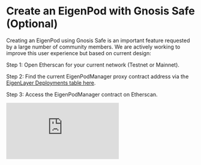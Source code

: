 
# Create an EigenPod with Gnosis Safe (Optional)

Creating an EigenPod using Gnosis Safe is an important feature requested by a large number of community members. We are actively working to improve this user experience but based on current design:&#x20;

Step 1: Open Etherscan for your current network (Testnet or Mainnet).

Step 2: Find the current EigenPodManager proxy contract address via the [EigenLayer Deployments table here](https://github.com/Layr-Labs/eigenlayer-contracts/blob/master/README.md#deployments).

Step 3: Access the EigenPodManager contract on Etherscan.

<div style={{ position: 'relative', paddingBottom: '65.0994575045208%', height: 0 }}>
  <iframe 
    src="https://www.loom.com/embed/08080bd303524eb4b39b89b5f8a907a5?sid=c584d18b-e7a3-4de0-9cc8-569c2a9ed1af" 
    frameborder="0" 
    webkitallowfullscreen 
    mozallowfullscreen 
    allowfullscreen 
    style={{ position: 'absolute', top: 0, left: 0, width: '100%', height: '100%' }} 
  />
</div>

<br/>

Step 4: Open your Gnosis Safe and create a new transaction. Copy the contract ABI, and your wallet address. You can now run the CreatePod function!

<div style={{ position: 'relative', paddingBottom: '65.0994575045208%', height: 0 }}>
  <iframe 
    src="https://www.loom.com/embed/8e86b23129524fe9af4917bf6276bf9b?sid=ec197b29-a214-4431-9461-c72ac91fbcc0" 
    frameborder="0" 
    webkitallowfullscreen 
    mozallowfullscreen 
    allowfullscreen 
    style={{ position: 'absolute', top: 0, left: 0, width: '100%', height: '100%' }} 
  />
</div>
